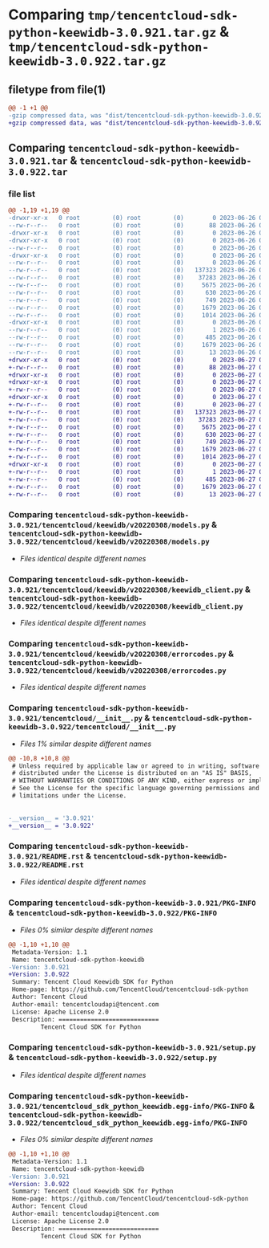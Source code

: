 # Comparing `tmp/tencentcloud-sdk-python-keewidb-3.0.921.tar.gz` & `tmp/tencentcloud-sdk-python-keewidb-3.0.922.tar.gz`

## filetype from file(1)

```diff
@@ -1 +1 @@
-gzip compressed data, was "dist/tencentcloud-sdk-python-keewidb-3.0.921.tar", last modified: Mon Jun 26 00:27:21 2023, max compression
+gzip compressed data, was "dist/tencentcloud-sdk-python-keewidb-3.0.922.tar", last modified: Tue Jun 27 00:27:34 2023, max compression
```

## Comparing `tencentcloud-sdk-python-keewidb-3.0.921.tar` & `tencentcloud-sdk-python-keewidb-3.0.922.tar`

### file list

```diff
@@ -1,19 +1,19 @@
-drwxr-xr-x   0 root         (0) root         (0)        0 2023-06-26 00:27:21.000000 tencentcloud-sdk-python-keewidb-3.0.921/
--rw-r--r--   0 root         (0) root         (0)       88 2023-06-26 00:27:21.000000 tencentcloud-sdk-python-keewidb-3.0.921/setup.cfg
-drwxr-xr-x   0 root         (0) root         (0)        0 2023-06-26 00:27:21.000000 tencentcloud-sdk-python-keewidb-3.0.921/tencentcloud/
-drwxr-xr-x   0 root         (0) root         (0)        0 2023-06-26 00:27:21.000000 tencentcloud-sdk-python-keewidb-3.0.921/tencentcloud/keewidb/
--rw-r--r--   0 root         (0) root         (0)        0 2023-06-26 00:27:21.000000 tencentcloud-sdk-python-keewidb-3.0.921/tencentcloud/keewidb/__init__.py
-drwxr-xr-x   0 root         (0) root         (0)        0 2023-06-26 00:27:21.000000 tencentcloud-sdk-python-keewidb-3.0.921/tencentcloud/keewidb/v20220308/
--rw-r--r--   0 root         (0) root         (0)        0 2023-06-26 00:27:21.000000 tencentcloud-sdk-python-keewidb-3.0.921/tencentcloud/keewidb/v20220308/__init__.py
--rw-r--r--   0 root         (0) root         (0)   137323 2023-06-26 00:27:21.000000 tencentcloud-sdk-python-keewidb-3.0.921/tencentcloud/keewidb/v20220308/models.py
--rw-r--r--   0 root         (0) root         (0)    37283 2023-06-26 00:27:21.000000 tencentcloud-sdk-python-keewidb-3.0.921/tencentcloud/keewidb/v20220308/keewidb_client.py
--rw-r--r--   0 root         (0) root         (0)     5675 2023-06-26 00:27:21.000000 tencentcloud-sdk-python-keewidb-3.0.921/tencentcloud/keewidb/v20220308/errorcodes.py
--rw-r--r--   0 root         (0) root         (0)      630 2023-06-26 00:27:21.000000 tencentcloud-sdk-python-keewidb-3.0.921/tencentcloud/__init__.py
--rw-r--r--   0 root         (0) root         (0)      749 2023-06-26 00:27:21.000000 tencentcloud-sdk-python-keewidb-3.0.921/README.rst
--rw-r--r--   0 root         (0) root         (0)     1679 2023-06-26 00:27:21.000000 tencentcloud-sdk-python-keewidb-3.0.921/PKG-INFO
--rw-r--r--   0 root         (0) root         (0)     1014 2023-06-26 00:27:21.000000 tencentcloud-sdk-python-keewidb-3.0.921/setup.py
-drwxr-xr-x   0 root         (0) root         (0)        0 2023-06-26 00:27:21.000000 tencentcloud-sdk-python-keewidb-3.0.921/tencentcloud_sdk_python_keewidb.egg-info/
--rw-r--r--   0 root         (0) root         (0)        1 2023-06-26 00:27:21.000000 tencentcloud-sdk-python-keewidb-3.0.921/tencentcloud_sdk_python_keewidb.egg-info/dependency_links.txt
--rw-r--r--   0 root         (0) root         (0)      485 2023-06-26 00:27:21.000000 tencentcloud-sdk-python-keewidb-3.0.921/tencentcloud_sdk_python_keewidb.egg-info/SOURCES.txt
--rw-r--r--   0 root         (0) root         (0)     1679 2023-06-26 00:27:21.000000 tencentcloud-sdk-python-keewidb-3.0.921/tencentcloud_sdk_python_keewidb.egg-info/PKG-INFO
--rw-r--r--   0 root         (0) root         (0)       13 2023-06-26 00:27:21.000000 tencentcloud-sdk-python-keewidb-3.0.921/tencentcloud_sdk_python_keewidb.egg-info/top_level.txt
+drwxr-xr-x   0 root         (0) root         (0)        0 2023-06-27 00:27:34.000000 tencentcloud-sdk-python-keewidb-3.0.922/
+-rw-r--r--   0 root         (0) root         (0)       88 2023-06-27 00:27:34.000000 tencentcloud-sdk-python-keewidb-3.0.922/setup.cfg
+drwxr-xr-x   0 root         (0) root         (0)        0 2023-06-27 00:27:34.000000 tencentcloud-sdk-python-keewidb-3.0.922/tencentcloud/
+drwxr-xr-x   0 root         (0) root         (0)        0 2023-06-27 00:27:34.000000 tencentcloud-sdk-python-keewidb-3.0.922/tencentcloud/keewidb/
+-rw-r--r--   0 root         (0) root         (0)        0 2023-06-27 00:27:34.000000 tencentcloud-sdk-python-keewidb-3.0.922/tencentcloud/keewidb/__init__.py
+drwxr-xr-x   0 root         (0) root         (0)        0 2023-06-27 00:27:34.000000 tencentcloud-sdk-python-keewidb-3.0.922/tencentcloud/keewidb/v20220308/
+-rw-r--r--   0 root         (0) root         (0)        0 2023-06-27 00:27:34.000000 tencentcloud-sdk-python-keewidb-3.0.922/tencentcloud/keewidb/v20220308/__init__.py
+-rw-r--r--   0 root         (0) root         (0)   137323 2023-06-27 00:27:34.000000 tencentcloud-sdk-python-keewidb-3.0.922/tencentcloud/keewidb/v20220308/models.py
+-rw-r--r--   0 root         (0) root         (0)    37283 2023-06-27 00:27:34.000000 tencentcloud-sdk-python-keewidb-3.0.922/tencentcloud/keewidb/v20220308/keewidb_client.py
+-rw-r--r--   0 root         (0) root         (0)     5675 2023-06-27 00:27:34.000000 tencentcloud-sdk-python-keewidb-3.0.922/tencentcloud/keewidb/v20220308/errorcodes.py
+-rw-r--r--   0 root         (0) root         (0)      630 2023-06-27 00:27:34.000000 tencentcloud-sdk-python-keewidb-3.0.922/tencentcloud/__init__.py
+-rw-r--r--   0 root         (0) root         (0)      749 2023-06-27 00:27:34.000000 tencentcloud-sdk-python-keewidb-3.0.922/README.rst
+-rw-r--r--   0 root         (0) root         (0)     1679 2023-06-27 00:27:34.000000 tencentcloud-sdk-python-keewidb-3.0.922/PKG-INFO
+-rw-r--r--   0 root         (0) root         (0)     1014 2023-06-27 00:27:34.000000 tencentcloud-sdk-python-keewidb-3.0.922/setup.py
+drwxr-xr-x   0 root         (0) root         (0)        0 2023-06-27 00:27:34.000000 tencentcloud-sdk-python-keewidb-3.0.922/tencentcloud_sdk_python_keewidb.egg-info/
+-rw-r--r--   0 root         (0) root         (0)        1 2023-06-27 00:27:34.000000 tencentcloud-sdk-python-keewidb-3.0.922/tencentcloud_sdk_python_keewidb.egg-info/dependency_links.txt
+-rw-r--r--   0 root         (0) root         (0)      485 2023-06-27 00:27:34.000000 tencentcloud-sdk-python-keewidb-3.0.922/tencentcloud_sdk_python_keewidb.egg-info/SOURCES.txt
+-rw-r--r--   0 root         (0) root         (0)     1679 2023-06-27 00:27:34.000000 tencentcloud-sdk-python-keewidb-3.0.922/tencentcloud_sdk_python_keewidb.egg-info/PKG-INFO
+-rw-r--r--   0 root         (0) root         (0)       13 2023-06-27 00:27:34.000000 tencentcloud-sdk-python-keewidb-3.0.922/tencentcloud_sdk_python_keewidb.egg-info/top_level.txt
```

### Comparing `tencentcloud-sdk-python-keewidb-3.0.921/tencentcloud/keewidb/v20220308/models.py` & `tencentcloud-sdk-python-keewidb-3.0.922/tencentcloud/keewidb/v20220308/models.py`

 * *Files identical despite different names*

### Comparing `tencentcloud-sdk-python-keewidb-3.0.921/tencentcloud/keewidb/v20220308/keewidb_client.py` & `tencentcloud-sdk-python-keewidb-3.0.922/tencentcloud/keewidb/v20220308/keewidb_client.py`

 * *Files identical despite different names*

### Comparing `tencentcloud-sdk-python-keewidb-3.0.921/tencentcloud/keewidb/v20220308/errorcodes.py` & `tencentcloud-sdk-python-keewidb-3.0.922/tencentcloud/keewidb/v20220308/errorcodes.py`

 * *Files identical despite different names*

### Comparing `tencentcloud-sdk-python-keewidb-3.0.921/tencentcloud/__init__.py` & `tencentcloud-sdk-python-keewidb-3.0.922/tencentcloud/__init__.py`

 * *Files 1% similar despite different names*

```diff
@@ -10,8 +10,8 @@
 # Unless required by applicable law or agreed to in writing, software
 # distributed under the License is distributed on an "AS IS" BASIS,
 # WITHOUT WARRANTIES OR CONDITIONS OF ANY KIND, either express or implied.
 # See the License for the specific language governing permissions and
 # limitations under the License.
 
 
-__version__ = '3.0.921'
+__version__ = '3.0.922'
```

### Comparing `tencentcloud-sdk-python-keewidb-3.0.921/README.rst` & `tencentcloud-sdk-python-keewidb-3.0.922/README.rst`

 * *Files identical despite different names*

### Comparing `tencentcloud-sdk-python-keewidb-3.0.921/PKG-INFO` & `tencentcloud-sdk-python-keewidb-3.0.922/PKG-INFO`

 * *Files 0% similar despite different names*

```diff
@@ -1,10 +1,10 @@
 Metadata-Version: 1.1
 Name: tencentcloud-sdk-python-keewidb
-Version: 3.0.921
+Version: 3.0.922
 Summary: Tencent Cloud Keewidb SDK for Python
 Home-page: https://github.com/TencentCloud/tencentcloud-sdk-python
 Author: Tencent Cloud
 Author-email: tencentcloudapi@tencent.com
 License: Apache License 2.0
 Description: ============================
         Tencent Cloud SDK for Python
```

### Comparing `tencentcloud-sdk-python-keewidb-3.0.921/setup.py` & `tencentcloud-sdk-python-keewidb-3.0.922/setup.py`

 * *Files identical despite different names*

### Comparing `tencentcloud-sdk-python-keewidb-3.0.921/tencentcloud_sdk_python_keewidb.egg-info/PKG-INFO` & `tencentcloud-sdk-python-keewidb-3.0.922/tencentcloud_sdk_python_keewidb.egg-info/PKG-INFO`

 * *Files 0% similar despite different names*

```diff
@@ -1,10 +1,10 @@
 Metadata-Version: 1.1
 Name: tencentcloud-sdk-python-keewidb
-Version: 3.0.921
+Version: 3.0.922
 Summary: Tencent Cloud Keewidb SDK for Python
 Home-page: https://github.com/TencentCloud/tencentcloud-sdk-python
 Author: Tencent Cloud
 Author-email: tencentcloudapi@tencent.com
 License: Apache License 2.0
 Description: ============================
         Tencent Cloud SDK for Python
```

